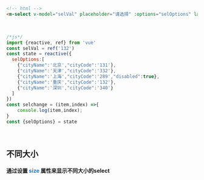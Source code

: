 <br/>

```html
<!-- html -->
<m-select v-model="selVal" placeholder="请选择" :options="selOptions" labelFiled="cityName" valueFiled="cityCode" @change="selchange"></m-select>
```
<br/>

```javascript
/*js*/
import {reactive, ref} from 'vue'
const selVal = ref('132')
const state = reactive({
  selOptions:[
    {"cityName":'北京',"cityCode":'131'},
    {"cityName":'天津',"cityCode":'332'},
    {"cityName":'上海',"cityCode":'289',"disabled":true},
    {"cityName":'重庆',"cityCode":'132'},
    {"cityName":'深圳',"cityCode":'340'}
  ]
})
const selchange = (item,index) =>{
	console.log(item,index);
}
const {selOptions} = state
```
<br/>

## 不同大小
#### 通过设置 <font color=#0e80eb>**size**</font> 属性来显示不同大小的select